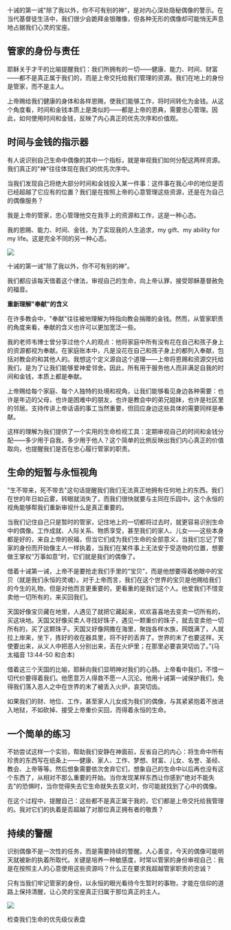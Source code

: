 十诫的第一诫"除了我以外，你不可有别的神"，是对内心深处隐秘偶像的警示。在当代基督徒生活中，我们很少会跪拜金银雕像，但各种无形的偶像却可能悄无声息地占据我们心灵的宝座。

## 管家的身份与责任

耶稣关于才干的比喻提醒我们：我们所拥有的一切——健康、能力、时间、财富——都不是真正属于我们的，而是上帝交托给我们管理的资源。我们在地上的身份是管家，而不是主人。

上帝赐给我们健康的身体和各样恩赐，使我们能够工作，将时间转化为金钱。从这个角度看，时间和金钱本质上是类似的——都是上帝的恩典，需要忠心管理。因此，如何使用时间和金钱，反映了内心真正的优先次序和价值观。

## 时间与金钱的指示器

有人说识别自己生命中偶像的其中一个指标，就是审视我们如何分配这两样资源。我们真正的"神"往往体现在我们的优先次序中。

当我们发现自己将绝大部分时间和金钱投入某一件事：这件事在我心中的地位是否已经超越了它应有的位置？我们是在按照上帝的心意管理这些资源，还是在为自己的偶像服务？

我是上帝的管家，忠心管理他交在我手上的资源和工作，这是一种心态。

我的恩赐、能力、时间、金钱，为了实现我的人生追求，my gift、my ability for my life。这是完全不同的另一种心态。

![](https://mmbiz.qpic.cn/mmbiz_jpg/b3xljiaiajYic6ONIShSuPZjS0oM675K8oDzk55aKBNk84usqNt3OR3nNXA2WnwYcvjkWrokfBaNCSpUWr2FxdvZA/640?wx_fmt=jpeg&from=appmsg)

十诫的第一诫"除了我以外，你不可有别的神"。

我们都应该每天借着这个律法，审视自己的生命，向上帝认罪，接受耶稣基督赦免的福音。

**重新理解"奉献"的含义**

在许多教会中，"奉献"往往被地理解为特指向教会捐赠的金钱。然而，从管家职责的角度来看，奉献的含义也许可以更加宽泛一些。

我的老师韦博士曾分享过他个人的观点：他将家庭中所有没有花在自己和孩子身上的资源都视为奉献。在家庭账本中，凡是没花在自己和孩子身上的都列入奉献，包括对教会的和其他人的。我想这个定义源自这个道理——上帝将恩赐和资源交托给我们，是为了让我们能够爱神爱邻舍。因此，所有用于服务他人而非满足自我的时间和金钱，本质上都是奉献。

上帝赐给每个家庭、每个人独特的处境和视角，让我们能够看见身边各种需要：也许是年迈的父母，也许是困难中的朋友，也许是教会中的弟兄姐妹，也许是社区里的邻居。支持传讲上帝话语的事工当然重要，但回应身边这些具体的需要同样是奉献。

这样的理解为我们提供了一个实用的生命检视工具：定期审视自己的时间和金钱分配——多少用于自我，多少用于他人？这个简单的比例反映出我们内心真正的价值取向，也提醒我们是否在忠心履行管家的职责。

## 生命的短暂与永恒视角

"生不带来，死不带去"这句话提醒我们我们无法真正地拥有任何地上的东西。我们在世的年日如云雾，转眼就消失了，而我们很快就要与主同在乐园中。这个永恒的视角能够帮我们重新审视什么是真正重要的。

当我们记住自己只是暂时的管家，记住地上的一切都将过去时，就更容易识别生命中的偶像。工作成就、人际关系、物质享受，甚至我们的家人、儿女——这些本身都是好的，来自上帝的祝福，但当它们成为我们生命的全部意义，当我们忘记了管家的身份而开始像主人一样执着，当我们在某件事上无法安于受造物的位置，想要做王掌权“万事如意”时，它们就是我们的偶像了。

借着十诫第一诫，上帝不是要抢走我们手里的“宝贝”，而是他想要得着他眼中的宝贝（就是我们永恒的灵魂）。对于上帝而言，我们在这个世界的宝贝是他赐给我们的今生的礼物，但是对他而言更重要的，更看重的是我们这个人。他爱我们不惜变卖他一切所有的，来买回我们。

天国好像宝贝藏在地里，人遇见了就把它藏起来，欢欢喜喜地去变卖一切所有的，买这块地。天国又好像买卖人寻找好珠子，遇见一颗重价的珠子，就去变卖他一切所有的，买了这颗珠子。天国又好像网撒在海里，聚拢各样水族，网既满了，人就拉上岸来，坐下，拣好的收在器具里，将不好的丢弃了。世界的末了也要这样。天使要出来，从义人中把恶人分别出来，丢在火炉里；在那里必要哀哭切齿了。”(马太福音 13:44-50 和合本)

借着这三个天国的比喻，耶稣向我们显明神对我们的心肠。上帝看中我们，不惜一切代价要得着我们。他愿意万人得救不愿一人沉沦。他用十诫第一诫保护我们，免得我们落入恶人之中在世界的末了被丢入火炉，哀哭切齿。

如果我们的财、地位、工作，甚至家人儿女成为我们的偶像，与其紧紧抱着不放进入地狱，不如砍掉、接受上帝重价买回，而得着永恒的生命。

## 一个简单的练习

不妨尝试这样一个实验，帮助我们安静在神面前，反省自己的内心：将生命中所有珍贵的东西写在纸条上——健康、家人、工作、梦想、财富、儿女、名誉、圣经、教会、上帝等等。然后想象需要依次舍弃它们，想象自己的生命中以后再也没有这个东西了，从相对不那么重要的开始。当你发现某样东西让你感到"绝对不能失去"的恐惧时，当你觉得失去它生命就失去意义时，你可能就找到了心中的偶像。

在这个过程中，提醒自己：这些都不是真正属于我的，它们都是上帝交托给我管理的。我对它们的执着是否超越了对那位真正拥有者的敬畏？

## 持续的警醒

识别偶像不是一次性的任务，而是需要持续的警醒。人心善变，今天的偶像可能明天就被新的执着所取代。关键是培养一种敏感度，时常以管家的身份审视自己：我是在按照主人的心意使用这些资源吗？什么正在要求我超越管家职责的忠诚？

只有当我们牢记管家的身份，以永恒的眼光看待今生暂时的事物，才能在信仰的道路上保持清醒，让心灵的宝座真正归属于那位真正的主人。

![](https://mmbiz.qpic.cn/mmbiz_jpg/b3xljiaiajYic7uia9IR6qFdTgNBDQuAR7v5xibiaVApUFXeXxt0RFDoUsOjtYVQsIAxMyCDVgO4f3ciakMMTqP0aMGaQ/640?wx_fmt=jpeg&from=appmsg)

检查我们生命的优先级仪表盘